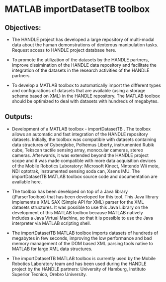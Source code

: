 # MATLAB importDatasetTB toolbox




## Objectives:

- The HANDLE project has developed a large repository of multi-modal data about the human demonstrations of dexterous manipulation tasks. Request access to HANDLE project database here.

- To promote the utilization of the datasets by the HANDLE partners, improve dissimination of the HANDLE data repository and facilitate the integration of the datasets in the research activities of the HANDLE partners.

- To develop a MATLAB toolbox to automatically import the different types and configurations of datasets that are available (using a storage scheme based on XML) in the HANDLE repository. The MATLAB toolbox should be optimized to deal with datasets with hundreds of megabytes.


## Outputs:

- Development of a MATLAB toolbox - importDatasetTB . The toolbox allows an automatic and fast integration of the HANDLE repository datasets. Initially, the toolbox was compatible with datasets containing data structures of Cyberglobe, Polhemus Liberty, instrumented Rubik cube, Tekscan tactile sensing array, monocular cameras, stereo cameras. Afterwards, it was extended beyond the HANDLE project scope and it was made compatible with more data acquisition devices of the Mobile Robotics Laboratory: Microsoft Kinect, Nintendo Wii mote, NDI optotrak, instrumented sensing soda can, Xsens IMU. The importDatasetTB MATLAB toolbox source code and documentation are available here.

- The toolbox has been developed on top of a Java library (jParserToolbox) that has been developed for this tool. This Java library implements a XML SAX (Simple API for XML) parser for the XML datasets structures. It was possible to use this Java Library on the development of this MATLAB toolbox because MATLAB natively includes a Java Virtual Machine, so that it is possible to use the Java interpreter via MATLAB scripting shell.

- The importDatasetTB MATLAB toolbox imports datasets of hundreds of megabytes in few seconds, improving the low performance and bad memory management of the DOM based XML parsing tools native to MATLAB for large XML data structures.

- The importDatasetTB MATLAB toolbox is currently used by the Mobile Robotics Laboratory team and has been used during the HANDLE project by the HANDLE partners: University of Hamburg, Instituto Superior Tecnico, Orebro University.
